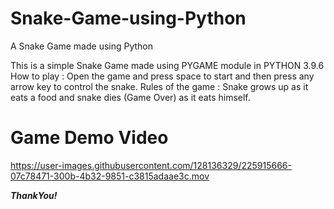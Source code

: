 # Snake-Game-using-Python
A  Snake Game made using Python

This is a simple Snake Game made using PYGAME module in PYTHON 3.9.6
How to play : Open the game and press space to start and then press any arrow key to control the snake.
Rules of the game : Snake grows up as it eats a food and snake dies (Game Over) as it eats himself.

# Game Demo Video
https://user-images.githubusercontent.com/128136329/225915666-07c78471-300b-4b32-9851-c3815adaae3c.mov

***ThankYou!***
